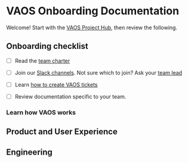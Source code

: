 # VAOS Onboarding Documentation

Welcome! Start with the [VAOS Project Hub](../README.md), then review the following.

## Onboarding checklist

 - [ ] Read the [team charter](charter.md)
 - [ ] Join our [Slack channels](). Not sure which to join? Ask your [team lead]()
 - [ ] Learn [how to create VAOS tickets](how-to-create-vaos-tickets.md)
 - [ ] Review documentation specific to your team. 


### Learn how VAOS works


## Product and User Experience


## Engineering

